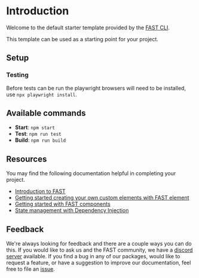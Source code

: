 # Introduction

Welcome to the default starter template provided by the [FAST CLI](https://microsoft.github.io/fast-cli).

This template can be used as a starting point for your project.

## Setup

### Testing

Before tests can be run the playwright browsers will need to be installed, use `npx playwright install`.

## Available commands

- **Start**: `npm start`
- **Test**: `npm run test`
- **Build**: `npm run build`

## Resources

You may find the following documentation helpful in completing your project.

- [Introduction to FAST](https://www.fast.design/docs/introduction)
- [Getting started creating your own custom elements with FAST element](https://www.fast.design/docs/fast-element/getting-started)
- [Getting started with FAST components](https://www.fast.design/docs/components/getting-started)
- [State management with Dependency Injection](https://www.fast.design/docs/apps-and-experiences/dependency-injection)

## Feedback

We're always looking for feedback and there are a couple ways you can do this. If you would like to ask us and the FAST community, we have a [discord server](https://discord.gg/FcSNfg4) available. If you find a bug in any of our packages, would like to request a feature, or have a suggestion to improve our documentation, feel free to file an [issue](https://github.com/microsoft/fast/issues/new/choose).
